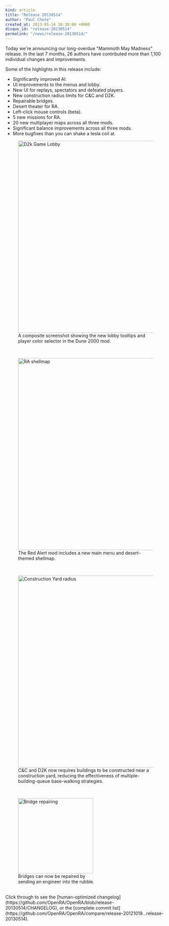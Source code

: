 ```yaml
---
kind: article
title: "Release 20130514"
author: "Paul Chote"
created_at: 2013-05-14 10:38:00 +0000
disqus_id: "release-20130514"
permalink: "/news/release-20130514/"
---
```


Today we're announcing our long-overdue "Mammoth May Madness" release.
In the last 7 months, 26 authors have contributed more than 1,100 individual changes and improvements.

Some of the highlights in this release include:

* Significantly improved AI.
* UI improvements to the menus and lobby.
* New UI for replays, spectators and defeated players.
* New construction radius limits for C&C and D2K.
* Repairable bridges.
* Desert theater for RA.
* Left-click mouse controls (beta).
* 5 new missions for RA.
* 20 new multiplayer maps across all three mods.
* Significant balance improvements across all three mods.
* More bugfixes than you can shake a tesla coil at.

<figure>
  <img src="{{ '/images/news/20130514-d2k-lobby.png' | relative_url }}" width="600" loading="lazy" alt="D2k Game Lobby" />
  <figcaption>A composite screenshot showing the new lobby tooltips and player color selector in the Dune 2000 mod.</figcaption>
</figure>
<br />
<figure>
  <img src="{{ '/images/news/20130514-ra-shellmap.png' | relative_url }}" width="600" loading="lazy" alt="RA shellmap" />
  <figcaption>The Red Alert mod includes a new main menu and desert-themed shellmap.</figcaption>
</figure>
<br />
<figure>
  <img src="{{ '/images/news/20130514-conyard-radius.png' | relative_url }}" width="600" loading="lazy" alt="Construction Yard radius" />
  <figcaption>C&C and D2K now requires buildings to be constructed near a construction yard, reducing the effectiveness of multiple-building-queue base-walking strategies.</figcaption>
</figure>
<br />
<figure style="max-width: 241px">
  <img src="{{ '/images/news/20130514-bridge-repair.png' | relative_url }}" width="235" loading="lazy" alt="Bridge repairing" />
  <figcaption>Bridges can now be repaired by sending an engineer into the rubble.</figcaption>
</figure>
<br />
Click through to see the [human-optimized changelog](https://github.com/OpenRA/OpenRA/blob/release-20130514/CHANGELOG), or the [complete commit list](https://github.com/OpenRA/OpenRA/compare/release-20121019...release-20130514).
